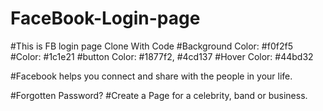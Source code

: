 # FaceBook-Login-page
#This is FB login page Clone With Code
#Background Color: #f0f2f5
#Color: 	#1c1e21
#button Color: #1877f2, #4cd137
#Hover Color: #44bd32


#Facebook helps you connect and share with the people in your life.

#Forgotten Password?
#Create a Page for a celebrity, band or business.
